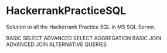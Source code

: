 # HackerrankPracticeSQL

Solution to all the Hackerrank Practice SQL in MS SQL Server.

BASIC SELECT 
ADVANCED SELECT
AGGREGATION
BASIC JOIN
ADVANCED JOIN
ALTERNATIVE QUERIES
